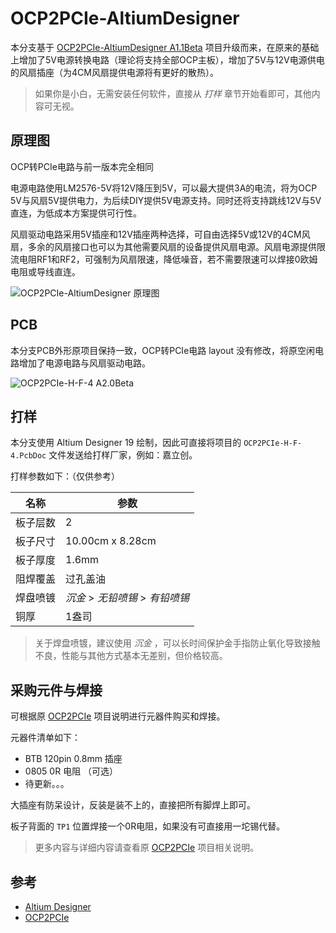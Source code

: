 
# OCP2PCIe-AltiumDesigner

本分支基于 [OCP2PCIe-AltiumDesigner A1.1Beta](https://github.com/xiaoxinpro/OCP2PCIe-AltiumDesigner/tree/A1.x
) 项目升级而来，在原来的基础上增加了5V电源转换电路（理论将支持全部OCP主板），增加了5V与12V电源供电的风扇插座（为4CM风扇提供电源将有更好的散热）。

> 如果你是小白，无需安装任何软件，直接从 *打样* 章节开始看即可，其他内容可无视。

## 原理图

OCP转PCIe电路与前一版本完全相同

电源电路使用LM2576-5V将12V降压到5V，可以最大提供3A的电流，将为OCP 5V与风扇5V提供电力，为后续DIY提供5V电源支持。同时还将支持跳线12V与5V直连，为低成本方案提供可行性。

风扇驱动电路采用5V插座和12V插座两种选择，可自由选择5V或12V的4CM风扇，多余的风扇接口也可以为其他需要风扇的设备提供风扇电源。风扇电源提供限流电阻RF1和RF2，可强制为风扇限速，降低噪音，若不需要限速可以焊接0欧姆电阻或导线直连。

![OCP2PCIe-AltiumDesigner 原理图](https://upload-images.jianshu.io/upload_images/1568014-739a80ba074a98bc.png?imageMogr2/auto-orient/strip%7CimageView2/2/w/1240)

## PCB

本分支PCB外形原项目保持一致，OCP转PCIe电路 layout 没有修改，将原空闲电路增加了电源电路与风扇驱动电路。

![OCP2PCIe-H-F-4 A2.0Beta](https://upload-images.jianshu.io/upload_images/1568014-5955e791869871ab.png?imageMogr2/auto-orient/strip%7CimageView2/2/w/1240)

## 打样

本分支使用 Altium Designer 19 绘制，因此可直接将项目的 `OCP2PCIe-H-F-4.PcbDoc` 文件发送给打样厂家，例如：嘉立创。

打样参数如下：（仅供参考）

|名称|参数|
|---|---|
|板子层数|2|
|板子尺寸|10.00cm x 8.28cm|
|板子厚度|1.6mm|
|阻焊覆盖|过孔盖油|
|焊盘喷镀|*沉金* > *无铅喷锡* > *有铅喷锡*|
|铜厚|1盎司|

> 关于焊盘喷镀，建议使用 *沉金* ，可以长时间保护金手指防止氧化导致接触不良，性能与其他方式基本无差别，但价格较高。

## 采购元件与焊接

可根据原 [OCP2PCIe](https://github.com/xiaoxinpro/OCP2PCIe-AltiumDesigner/blob/KiCad-V1/doc/UserGuide_zh.md) 项目说明进行元器件购买和焊接。

元器件清单如下：

* BTB 120pin 0.8mm 插座
* 0805 0R 电阻 （可选）
* 待更新。。。

大插座有防呆设计，反装是装不上的，直接把所有脚焊上即可。

板子背面的 `TP1` 位置焊接一个0R电阻，如果没有可直接用一坨锡代替。

> 更多内容与详细内容请查看原 [OCP2PCIe](https://github.com/KCORES/OCP2PCIe/) 项目相关说明。

## 参考

* [Altium Designer](https://www.altium.com.cn/)
* [OCP2PCIe](https://github.com/KCORES/OCP2PCIe/)
